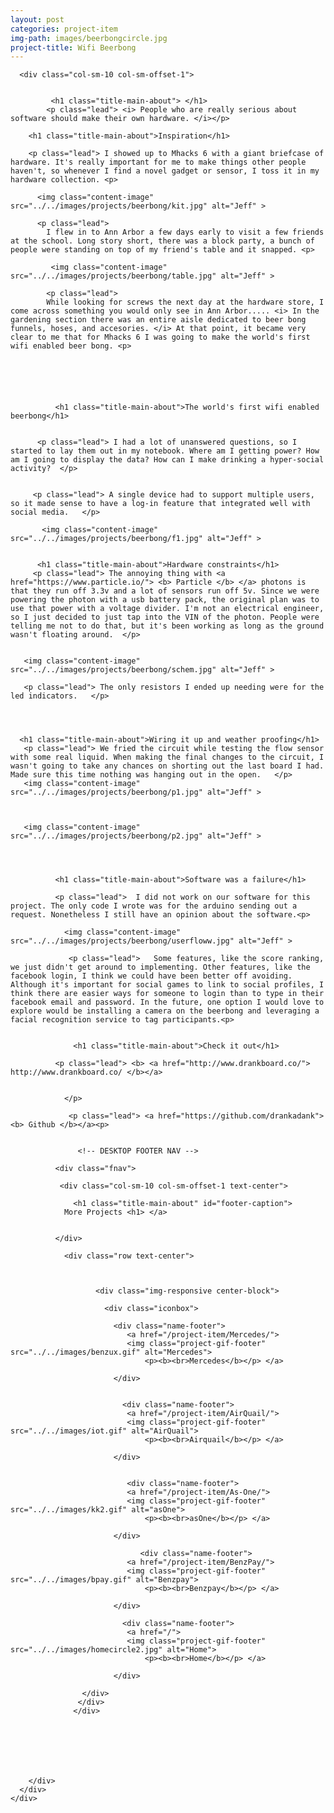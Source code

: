 ```yaml
---
layout: post
categories: project-item
img-path: images/beerbongcircle.jpg
project-title: Wifi Beerbong
---
```




<div class="container">
  <div class="description"> 
    <div class="row text-left ">



      <div class="col-sm-10 col-sm-offset-1">


             <h1 class="title-main-about"> </h1>
            <p class="lead"> <i> People who are really serious about software should make their own hardware. </i></p>

        <h1 class="title-main-about">Inspiration</h1>

        <p class="lead"> I showed up to Mhacks 6 with a giant briefcase of hardware. It's really important for me to make things other people haven't, so whenever I find a novel gadget or sensor, I toss it in my hardware collection. <p>

          <img class="content-image"  src="../../images/projects/beerbong/kit.jpg" alt="Jeff" >

          <p class="lead"> 
            I flew in to Ann Arbor a few days early to visit a few friends at the school. Long story short, there was a block party, a bunch of people were standing on top of my friend's table and it snapped. <p>

             <img class="content-image"  src="../../images/projects/beerbong/table.jpg" alt="Jeff" >

            <p class="lead"> 
            While looking for screws the next day at the hardware store, I come across something you would only see in Ann Arbor..... <i> In the gardening section there was an entire aisle dedicated to beer bong funnels, hoses, and accesories. </i> At that point, it became very clear to me that for Mhacks 6 I was going to make the world's first wifi enabled beer bong. <p>


         

        

              <h1 class="title-main-about">The world's first wifi enabled beerbong</h1>


          <p class="lead"> I had a lot of unanswered questions, so I started to lay them out in my notebook. Where am I getting power? How am I going to display the data? How can I make drinking a hyper-social activity?  </p>


         <p class="lead"> A single device had to support multiple users, so it made sense to have a log-in feature that integrated well with social media.   </p>

           <img class="content-image"  src="../../images/projects/beerbong/f1.jpg" alt="Jeff" >


          <h1 class="title-main-about">Hardware constraints</h1>
         <p class="lead"> The annoying thing with <a href="https://www.particle.io/"> <b> Particle </b> </a> photons is that they run off 3.3v and a lot of sensors run off 5v. Since we were powering the photon with a usb battery pack, the original plan was to use that power with a voltage divider. I'm not an electrical engineer, so I just decided to just tap into the VIN of the photon. People were telling me not to do that, but it's been working as long as the ground wasn't floating around.  </p>


       <img class="content-image"  src="../../images/projects/beerbong/schem.jpg" alt="Jeff" >

       <p class="lead"> The only resistors I ended up needing were for the led indicators.   </p>

       


      <h1 class="title-main-about">Wiring it up and weather proofing</h1>
       <p class="lead"> We fried the circuit while testing the flow sensor with some real liquid. When making the final changes to the circuit, I wasn't going to take any chances on shorting out the last board I had. Made sure this time nothing was hanging out in the open.   </p>
       <img class="content-image"  src="../../images/projects/beerbong/p1.jpg" alt="Jeff" >

    
       
       <img class="content-image"  src="../../images/projects/beerbong/p2.jpg" alt="Jeff" >

        

        
              <h1 class="title-main-about">Software was a failure</h1>

              <p class="lead">  I did not work on our software for this project. The only code I wrote was for the arduino sending out a request. Nonetheless I still have an opinion about the software.<p>

                <img class="content-image"  src="../../images/projects/beerbong/userfloww.jpg" alt="Jeff" >

                 <p class="lead">   Some features, like the score ranking, we just didn't get around to implementing. Other features, like the facebook login, I think we could have been better off avoiding. Although it's important for social games to link to social profiles, I think there are easier ways for someone to login than to type in their facebook email and password. In the future, one option I would love to explore would be installing a camera on the beerbong and leveraging a facial recognition service to tag participants.<p>


                  <h1 class="title-main-about">Check it out</h1>

              <p class="lead"> <b> <a href="http://www.drankboard.co/"> http://www.drankboard.co/ </b></a>


                </p>

                 <p class="lead"> <a href="https://github.com/drankadank"><b> Github </b></a><p>


                   <!-- DESKTOP FOOTER NAV -->

              <div class="fnav">

               <div class="col-sm-10 col-sm-offset-1 text-center">
        
                  <h1 class="title-main-about" id="footer-caption">
                More Projects <h1> </a>
            
               
              </div>

                <div class="row text-center">



                       <div class="img-responsive center-block">
              
                         <div class="iconbox">
                  
                           <div class="name-footer">
                              <a href="/project-item/Mercedes/">
                              <img class="project-gif-footer" src="../../images/benzux.gif" alt="Mercedes">
                                  <p><b><br>Mercedes</b></p> </a>
                         
                           </div>
       
                          
                             <div class="name-footer">
                              <a href="/project-item/AirQuail/">
                              <img class="project-gif-footer" src="../../images/iot.gif" alt="AirQuail">
                                  <p><b><br>Airquail</b></p> </a>
                      
                           </div>


                              <div class="name-footer">
                              <a href="/project-item/As-One/">
                              <img class="project-gif-footer" src="../../images/kk2.gif" alt="asOne">
                                  <p><b><br>asOne</b></p> </a>
                     
                           </div>

                                 <div class="name-footer">
                              <a href="/project-item/BenzPay/">
                              <img class="project-gif-footer" src="../../images/bpay.gif" alt="Benzpay">
                                  <p><b><br>Benzpay</b></p> </a>
                         
                           </div>
       
                          
                            
<!-- 
                            <div class="name-footer">
                              <a href="/project-item/More-Projects/">
                              <img class="project-gif-footer" src="../../images/kk1.gif" alt="Other">
                                  <p><b><br>More</b></p> </a>
                     
                           </div> -->

                             <div class="name-footer">
                              <a href="/">
                              <img class="project-gif-footer" src="../../images/homecircle2.jpg" alt="Home">
                                  <p><b><br>Home</b></p> </a>
                     
                           </div>

                    </div> 
                   </div>
                  </div>







        </div>
      </div>
    </div>
  </div>

<!--   <div class="container">
  <div class="row text-center">
   <div class="description"> 
    <div class="tagline"> 
      
         
          <p class="lead"> 
         We short circuited everything on our first test. Luckily I had a seconded particle photon with me. Made sure our enclosure was waterproof.
        </p>

           <img class="content-image-vertical" src="../../images/projects/beerbong/a1.gif" alt="Jeff" >

    </div>
  </div>
</div>
</div> -->